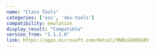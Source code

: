 ```yaml
---
name: "Class Tools"
categories: ['oss', 'dev-tools']
compatibility: emulation
display_result: "Compatible"
version_from: "1.1.1.0"
link: https://apps.microsoft.com/detail/9NBLGGH5KG0V
---
```

